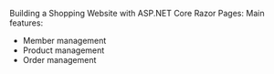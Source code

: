 Building a Shopping Website with ASP.NET Core Razor Pages:
Main features:
- Member management
- Product management
- Order management
